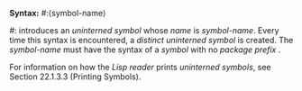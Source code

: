  

**Syntax:** #:&#10216;symbol-name&#10217; 

#: introduces an *uninterned symbol* whose *name* is *symbol-name*. Every time this syntax is encountered, a *distinct uninterned symbol* is created. The *symbol-name* must have the syntax of a *symbol* with no *package prefix* . 

For information on how the *Lisp reader* prints *uninterned symbols*, see Section 22.1.3.3 (Printing Symbols). 

